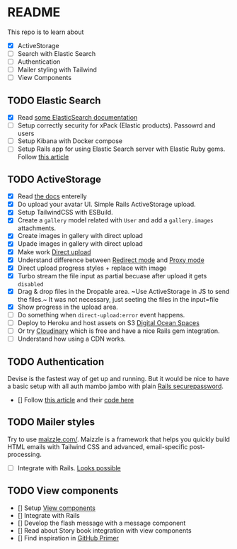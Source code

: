 # README
This repo is to learn about
- [x] ActiveStorage
- [ ] Search with Elastic Search
- [ ] Authentication
- [ ] Mailer styling with Tailwind
- [ ] View Components

## TODO Elastic Search
- [x] Read [some ElasticSearch documentation](https://www.elastic.co/guide/index.html)
- [ ] Setup correctly security for xPack (Elastic products). Passowrd and users
- [ ] Setup Kibana with Docker compose
- [ ] Setup Rails app for using Elastic Search server with Elastic Ruby gems. Follow [this article](https://medium.com/wolox/from-zero-to-hero-multimodel-autocompletion-search-with-elasticsearch-rails-3beff17fa8c6)

## TODO ActiveStorage
- [x] Read [the docs](https://edgeguides.rubyonrails.org/active_storage_overview.html) enterelly
- [x] Do upload your avatar UI. Simple Rails ActiveStorage upload.
- [x] Setup TailwindCSS with ESBuild.
- [x] Create a `gallery` model related with `User` and add a `gallery.images` attachments.
- [x] Create images in gallery with direct upload
- [x] Upade images in gallery with direct upload
- [x] Make work [Direct upload](https://edgeguides.rubyonrails.org/active_storage_overview.html#direct-uploads)
- [x] Understand difference between [Redirect mode](https://edgeguides.rubyonrails.org/active_storage_overview.html#redirect-mode) and [Proxy mode](https://edgeguides.rubyonrails.org/active_storage_overview.html#proxy-mode)
- [x] Direct upload progress styles + replace with image
- [x] Turbo stream the file input as partial becuase after upload it gets `disabled`
- [x] Drag & drop files in the Dropable area. ~Use ActiveStorage in JS to send the files.~ It was not necessary, just seeting the files in the input=file
- [x] Show progress in the upload area.
- [ ] Do something when `direct-upload:error` event happens.
- [ ] Deploy to Heroku and host assets on S3 [Digital Ocean Spaces](https://docs.digitalocean.com/products/spaces/)
- [ ] Or try [Cloudinary](https://cloudinary.com/pricing) which is free and have a nice Rails gem integration.
- [ ] Understand how using a CDN works.

## TODO Authentication
Devise is the fastest way of get up and running. But it would be nice to have a basic setup
with all auth mambo jambo with plain [Rails securepassword](https://guides.rubyonrails.org/active_model_basics.html#securepassword).
- [] Follow [this article](https://www.section.io/engineering-education/how-to-setup-user-authentication-from-scratch-with-rails-6/)
     and their [code here](https://github.com/Njunu-sk/Rails-Authentication)

## TODO Mailer styles
Try to use [maizzle.com/](https://maizzle.com/). Maizzle is a framework that helps you quickly build HTML emails with
Tailwind CSS and advanced, email-specific post-processing.
- [ ] Integrate with Rails. [Looks possible](https://github.com/maizzle/framework/issues/346)

## TODO View components
- [] Setup [View components](https://github.com/github/view_component)
- [] Integrate with Rails
- [] Develop the flash message with a message component
- [] Read about Story book integration with view components
- [] Find inspiration in [GitHub Primer](https://github.com/primer/view_components)
